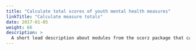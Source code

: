 ```yaml
---
title: "Calculate total scores of youth mental health measures"
linkTitle: "Calculate measure totals"
date: 2017-01-05
weight: 66
description: >
  A short lead description about modules from the scorz package that can be used to generate total scores for a range of measures of interest.
---
```

